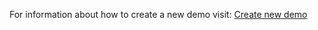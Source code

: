 For information about how to create a new demo visit: [Create new demo](http://leapp.readthedocs.io/en/latest/adddemo.html)
